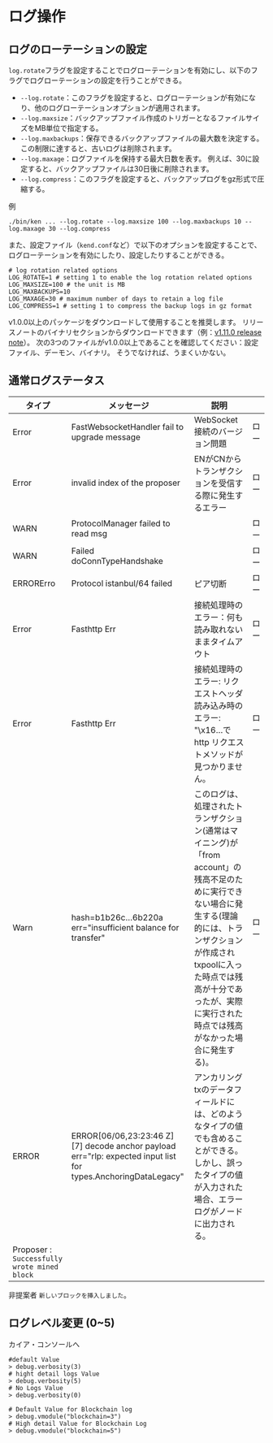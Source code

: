 # ログ操作

## ログのローテーションの設定

`log.rotate`フラグを設定することでログローテーションを有効にし、以下のフラグでログローテーションの設定を行うことができる。

- `--log.rotate`：このフラグを設定すると、ログローテーションが有効になり、他のログローテーションオプションが適用されます。
- `--log.maxsize`：バックアップファイル作成のトリガーとなるファイルサイズをMB単位で指定する。
- `--log.maxbackups`：保存できるバックアップファイルの最大数を決定する。 この制限に達すると、古いログは削除されます。
- `--log.maxage`：ログファイルを保持する最大日数を表す。 例えば、30に設定すると、バックアップファイルは30日後に削除されます。
- `--log.compress`：このフラグを設定すると、バックアップログをgz形式で圧縮する。

例

```
./bin/ken ... --log.rotate --log.maxsize 100 --log.maxbackups 10 --log.maxage 30 --log.compress
```

また、設定ファイル（`kend.conf`など）で以下のオプションを設定することで、ログローテーションを有効にしたり、設定したりすることができる。

```
# log rotation related options
LOG_ROTATE=1 # setting 1 to enable the log rotation related options
LOG_MAXSIZE=100 # the unit is MB
LOG_MAXBACKUPS=10
LOG_MAXAGE=30 # maximum number of days to retain a log file
LOG_COMPRESS=1 # setting 1 to compress the backup logs in gz format
```

v1.0.0以上のパッケージをダウンロードして使用することを推奨します。 リリースノートのバイナリセクションからダウンロードできます（例：[v1.11.0 release note](https://github.com/klaytn/klaytn/releases/tag/v1.11.0)）。 次の3つのファイルがv1.0.0以上であることを確認してください：設定ファイル、デーモン、バイナリ。 そうでなければ、うまくいかない。

## 通常ログステータス

| タイプ                                                         | メッセージ                                                                                                                                                                                                                                                                                      | 説明                                                                                                                                                                                |    |
| ----------------------------------------------------------- | ------------------------------------------------------------------------------------------------------------------------------------------------------------------------------------------------------------------------------------------------------------------------------------------ | --------------------------------------------------------------------------------------------------------------------------------------------------------------------------------- | -- |
| Error                                                       | FastWebsocketHandler fail to upgrade message                                                                                                                                                                                                                                               | WebSocket接続のバージョン問題                                                                                                                                                               | ロー |
| Error                                                       | invalid index of the proposer                                                                                                                                                                                                                                                              | ENがCNからトランザクションを受信する際に発生するエラー                                                                                                                                                     | ロー |
| WARN                                                        | ProtocolManager failed to read msg                                                                                                                                                                                                                                                         |                                                                                                                                                                                   | ロー |
| WARN                                                        | Failed doConnTypeHandshake                                                                                                                                                                                                                                                                 |                                                                                                                                                                                   | ロー |
| ERRORErro                                                   | Protocol istanbul/64 failed                                                                                                                                                                                                                                                                | ピア切断                                                                                                                                                                              | ロー |
| Error                                                       | Fasthttp Err                                                                                                                                                                                                                                                                               | 接続処理時のエラー：何も読み取れないままタイムアウト                                                                                                                                                        | ロー |
| Error                                                       | Fasthttp Err                                                                                                                                                                                                                                                                               | 接続処理時のエラー: リクエストヘッダ読み込み時のエラー: "\x16…で http リクエストメソッドが見つかりません。                                                                                     | ロー |
| Warn                                                        | hash=b1b26c…6b220a err="insufficient balance for transfer"                                                                                                                                                                                                                                 | このログは、処理されたトランザクション(通常はマイニング)が「from account」の残高不足のために実行できない場合に発生する(理論的には、トランザクションが作成されtxpoolに入った時点では残高が十分であったが、実際に実行された時点では残高がなかった場合に発生する)。 | ロー |
| ERROR                                                       | ERROR\[06/06,23:23:46 Z] \[7] decode anchor payload err="rlp: expected input list for types.AnchoringDataLegacy" | アンカリングtxのデータフィールドには、どのようなタイプの値でも含めることができる。 しかし、誤ったタイプの値が入力された場合、エラーログがノードに出力される。                                                                                                  |    |
| Proposer : `Successfully wrote mined block` |                                                                                                                                                                                                                                                                                            |                                                                                                                                                                                   |    |

非提案者 `新しいブロックを挿入しました`。

## ログレベル変更 (0~5)

カイア・コンソールへ

```
#default Value
> debug.verbosity(3)
# hight detail logs Value
> debug.verbosity(5)
# No Logs Value
> debug.verbosity(0)

# Default Value for Blockchain log
> debug.vmodule("blockchain=3")
# High detail Value for Blockchain Log
> debug.vmodule("blockchain=5")

```
